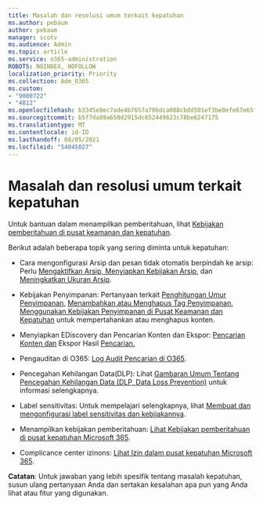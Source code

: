```yaml
---
title: Masalah dan resolusi umum terkait kepatuhan
ms.author: pebaum
author: pebaum
manager: scotv
ms.audience: Admin
ms.topic: article
ms.service: o365-administration
ROBOTS: NOINDEX, NOFOLLOW
localization_priority: Priority
ms.collection: Adm_O365
ms.custom:
- "9000722"
- "4812"
ms.openlocfilehash: b3345e8ec7ade4b7657a706dca088cbdd501ef3be0efe67e65facdabbaf5c98a
ms.sourcegitcommit: b5f7da89a650d2915dc652449623c78be6247175
ms.translationtype: MT
ms.contentlocale: id-ID
ms.lasthandoff: 08/05/2021
ms.locfileid: "54045027"
---
```

# <a name="compliance-common-issues-and-resolutions"></a>Masalah dan resolusi umum terkait kepatuhan

Untuk bantuan dalam menampilkan pemberitahuan, lihat [Kebijakan pemberitahuan di pusat keamanan dan kepatuhan](/microsoft-365/compliance/alert-policies).

Berikut adalah beberapa topik yang sering diminta untuk kepatuhan:

- Cara mengonfigurasi Arsip dan pesan tidak otomatis berpindah ke arsip: Perlu [Mengaktifkan Arsip, Menyiapkan Kebijakan Arsip](/microsoft-365/compliance/set-up-an-archive-and-deletion-policy-for-mailboxes), dan [Meningkatkan Ukuran Arsip](/microsoft-365/compliance/enable-unlimited-archiving).

- Kebijakan Penyimpanan: Pertanyaan terkait [Penghitungan Umur Penyimpanan](/exchange/security-and-compliance/messaging-records-management/retention-age), [Menambahkan atau Menghapus Tag Penyimpanan](/exchange/security-and-compliance/messaging-records-management/add-or-remove-retention-tags), [Menggunakan Kebijakan Penyimpanan di Pusat Keamanan dan Kepatuhan](/exchange/security-and-compliance/messaging-records-management/create-a-retention-policy) untuk mempertahankan atau menghapus konten.

- Menyiapkan EDiscovery dan Pencarian Konten dan Ekspor: [Pencarian Konten dan](/microsoft-365/compliance/content-search) Ekspor Hasil [Pencarian.](/microsoft-365/compliance/export-search-results)

- Pengauditan di O365: [Log Audit Pencarian di O365](/microsoft-365/compliance/search-the-audit-log-in-security-and-compliance).

- Pencegahan Kehilangan Data(DLP): Lihat [Gambaran Umum Tentang Pencegahan Kehilangan Data (DLP, Data Loss Prevention)](/microsoft-365/compliance/data-loss-prevention-policies) untuk informasi selengkapnya.
 
- Label sensitivitas: Untuk mempelajari selengkapnya, lihat [Membuat dan mengonfigurasi label sensitivitas dan kebijakannya](/microsoft-365/compliance/create-sensitivity-labels).

- Menampilkan kebijakan pemberitahuan: [Lihat Kebijakan pemberitahuan di pusat kepatuhan Microsoft 365](/microsoft-365/compliance/alert-policies).

- Complicance center izinons: [Lihat Izin dalam pusat kepatuhan Microsoft 365](/microsoft-365/compliance/microsoft-365-compliance-center-permissions).

**Catatan**: Untuk jawaban yang lebih spesifik tentang masalah kepatuhan, susun ulang pertanyaan Anda dan sertakan kesalahan apa pun yang Anda lihat atau fitur yang digunakan.
